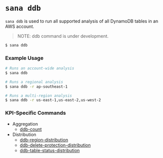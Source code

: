 # `sana ddb`

`sana ddb` is used to run all supported analysis of all DynamoDB tables in an AWS account.

> NOTE: ddb command is under development.

```sh
$ sana ddb
```

### Example Usage

```sh
# Runs an account-wide analysis
$ sana ddb

# Runs a regional analysis
$ sana ddb -r ap-southeast-1

# Runs a multi-region analysis
$ sana ddb -r us-east-1,us-east-2,us-west-2
```

### KPI-Specific Commands

- Aggregation
  - [ddb-count](/dynamodb/aggregation/ddb-count)
- Distribution
  - [ddb-region-distribution](/dynamodb/distribution/ddb-region-distribution)
  - [ddb-delete-protection-distribution](/dynamodb/distribution/ddb-delete-protection-distribution)
  - [ddb-table-status-distribution](/dynamodb/distribution/ddb-table-status-distribution)
